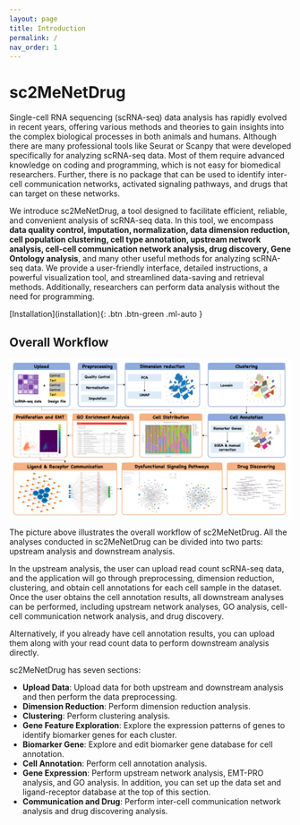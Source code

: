 ```yaml
---
layout: page
title: Introduction
permalink: /
nav_order: 1
---
```


# sc2MeNetDrug

Single-cell RNA sequencing (scRNA-seq) data analysis has rapidly evolved in recent years, offering various methods and theories to gain insights into the complex biological processes in both animals and humans. Although there are many professional tools like Seurat or Scanpy that were developed specifically for analyzing scRNA-seq data. Most of them require advanced knowledge on coding and programming, which is not easy for biomedical researchers. Further, there is no package that can be used to identify inter-cell communication networks, activated signaling pathways, and drugs that can target on these networks. 

We introduce sc2MeNetDrug, a tool designed to facilitate efficient, reliable, and convenient analysis of scRNA-seq data. In this tool, we encompass **data quality control, imputation, normalization, data dimension reduction, cell population clustering, cell type annotation, upstream network analysis, cell-cell communication network analysis, drug discovery, Gene Ontology analysis**, and many other useful methods for analyzing scRNA-seq data. We provide a user-friendly interface, detailed instructions, a powerful visualization tool, and streamlined data-saving and retrieval methods. Additionally, researchers can perform data analysis without the need for programming.

<span class="fs-8">
[Installation](installation){: .btn .btn-green .ml-auto }
</span>

## Overall Workflow

<p align="center"><img src="pic/overview.png" alt="overview" style="zoom:67%;" /></p>

The picture above illustrates the overall workflow of sc2MeNetDrug. All the analyses conducted in sc2MeNetDrug can be divided into two parts: upstream analysis and downstream analysis.

In the upstream analysis, the user can upload read count scRNA-seq data, and the application will go through preprocessing, dimension reduction, clustering, and obtain cell annotations for each cell sample in the dataset. Once the user obtains the cell annotation results, all downstream analyses can be performed, including upstream network analyses, GO analysis, cell-cell communication network analysis, and drug discovery.

Alternatively, if you already have cell annotation results, you can upload them along with your read count data to perform downstream analysis directly.

sc2MeNetDrug has seven sections:

* **Upload Data**: Upload data for both upstream and downstream analysis and then perform the data preprocessing.
* **Dimension Reduction**: Perform dimension reduction analysis.
* **Clustering**: Perform clustering analysis.
* **Gene Feature Exploration**: Explore the expression patterns of genes to identify biomarker genes for each cluster.
* **Biomarker Gene**: Explore and edit biomarker gene database for cell annotation. 
* **Cell Annotation**: Perform cell annotation analysis.
* **Gene Expression**: Perform upstream network analysis, EMT-PRO analysis, and GO analysis. In addition, you can set up the data set and ligand-receptor database at the top of this section.
* **Communication and Drug**: Perform inter-cell communication network analysis and drug discovering analysis.



